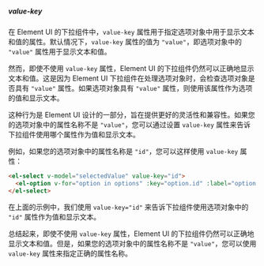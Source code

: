 
##### value-key
在 Element UI 的下拉组件中，`value-key` 属性用于指定选项对象中用于显示文本和值的属性。默认情况下，`value-key` 属性的值为 `"value"`，即选项对象中的 `"value"` 属性用于显示文本和值。

然而，即使不使用 `value-key` 属性，Element UI 的下拉组件仍然可以正确地显示文本和值。这是因为 Element UI 下拉组件在处理选项对象时，会检查选项对象是否具有 `"value"` 属性。如果选项对象具有 `"value"` 属性，则使用该属性作为选项的值和显示文本。

这种行为是 Element UI 设计的一部分，旨在提供更好的灵活性和兼容性。如果您的选项对象中的属性名称不是 `"value"`，您可以通过设置 `value-key` 属性来告诉下拉组件使用哪个属性作为值和显示文本。

例如，如果您的选项对象中的属性名称是 `"id"`，您可以这样使用 `value-key` 属性：

```html
<el-select v-model="selectedValue" value-key="id">
  <el-option v-for="option in options" :key="option.id" :label="option.name" :value="option"></el-option>
</el-select>
```

在上面的示例中，我们使用 `value-key="id"` 来告诉下拉组件使用选项对象中的 `"id"` 属性作为值和显示文本。

总结起来，即使不使用 `value-key` 属性，Element UI 的下拉组件仍然可以正确地显示文本和值。但是，如果您的选项对象中的属性名称不是 `"value"`，您可以使用 `value-key` 属性来指定正确的属性名称。
